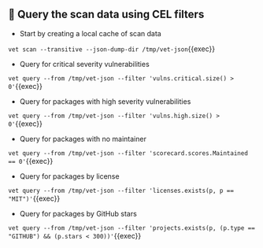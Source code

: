 ## 🎯 Query the scan data using CEL filters

* Start by creating a local cache of scan data

`vet scan --transitive --json-dump-dir /tmp/vet-json`{{exec}}

* Query for critical severity vulnerabilities

`vet query --from /tmp/vet-json --filter 'vulns.critical.size() > 0'`{{exec}}

* Query for packages with high severity vulnerabilities

`vet query --from /tmp/vet-json --filter 'vulns.high.size() > 0'`{{exec}}

* Query for packages with no maintainer

`vet query --from /tmp/vet-json --filter 'scorecard.scores.Maintained == 0'`{{exec}}

* Query for packages by license

`vet query --from /tmp/vet-json --filter 'licenses.exists(p, p == "MIT")'`{{exec}}

* Query for packages by GitHub stars

`vet query --from /tmp/vet-json --filter 'projects.exists(p, (p.type == "GITHUB") && (p.stars < 300))'`{{exec}}


